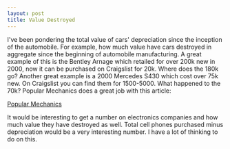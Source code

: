 ```yaml
---
layout: post
title: Value Destroyed
---
```

I've been pondering the total value of cars' depreciation since the inception of the automobile.  For example, how much value have cars destroyed in aggregate since the beginning of automobile manufacturing.  A great example of this is the Bentley Arnage which retailed for over 200k new in 2000, now it can be purchased on Craigslist for 20k.  Where does the 180k go?  Another great example is a 2000 Mercedes S430 which cost over 75k new.  On Craigslist you can find them for 1500-5000.  What happened to the 70k?  Popular Mechanics does a great job with this article:

<a href="http://www.popularmechanics.com/cars/g556/10-hot-cars-that-depreciate-like-a-stock-market-crash">Popular Mechanics</a>

It would be interesting to get a number on electronics companies and how much value they have destroyed as well.  Total cell phones purchased minus depreciation would be a very interesting number.  I have a lot of thinking to do on this.
